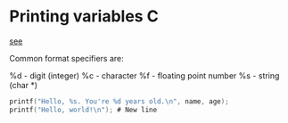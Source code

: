 # Printing variables C

[see](https://cplusplus.com/reference/cstdio/printf/#:~:text=Parameters-,format,-C%20string%20that)

Common format specifiers are:

%d - digit (integer)
%c - character
%f - floating point number
%s - string (char \*)

```c
printf("Hello, %s. You're %d years old.\n", name, age);
printf("Hello, world!\n"); # New line
```
